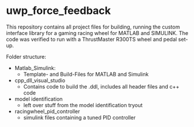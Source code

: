 # uwp_force_feedback
This repository contains all project files for building, running the custom interface library for a gaming racing wheel for MATLAB and SIMULINK. The code was verified to run with a ThrustMaster R300TS wheel and pedal set-up. 

Folder structure:
- Matlab_Simulink: 
  - Template- and Build-Files for MATLAB and Simulink
- cpp_dll_visual_studio
  - Contains code to build the .ddl, includes all header files and c++ code
- model identification
  - left over stuff from the model identification tryout
- racingwheel_pid_controller
  - simulink files containing a tuned PID controller

